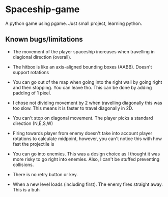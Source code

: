 # Spaceship-game
 A python game using pgame. Just small project, learning python.

 ## Known bugs/limitations
 - The movement of the player spaceship increases when travelling in diagional direction (overall).
 - The hitbox is like an axis-aligned bounding boxes (AABB). Doesn't support rotations
 - You can go out of the map when going into the right wall by going right and then stopping. You can leave tho. This can be done by adding padding of 1 pixel.
 - I chose not dividing movement by 2 when travelling diagonally this was too slow. This means it is faster to travel diagonally in 2D.
 - You can't stop on diagonal movement. The player picks a standard direction (N,E,S,W)
 - Firing towards player from enemy doesn't take into account player rotations to calculate midpoint, however, you can't notice this with how fast the projectile is
 - You can go into enemies. This was a design choice as I thought it was more risky to go right into enemies. Also, I can't be stuffed preventing collisions.
 - There is no retry button or key.

 - When a new level loads (including first). The enemy fires straight away. This is a buh